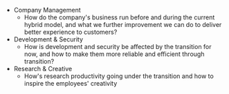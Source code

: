 - Company Management
  - How do the company's business run before and during the current hybrid model, and what we further improvement we can do to deliver better experience to customers?
- Development & Security
  - How is development and security be affected by the transition for now, and how to make them more reliable and efficient through transition? 
- Research & Creative
  - How's research productivity going under the transition and how to inspire the employees' creativity 